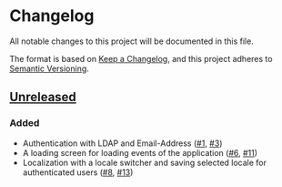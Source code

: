# Changelog
All notable changes to this project will be documented in this file.

The format is based on [Keep a Changelog](https://keepachangelog.com/en/1.0.0/),
and this project adheres to [Semantic Versioning](https://semver.org/spec/v2.0.0.html).

## [Unreleased]
### Added
- Authentication with LDAP and Email-Address ([#1], [#3])
- A loading screen for loading events of the application ([#6], [#11])
- Localization with a locale switcher and saving selected locale for authenticated users ([#8], [#13])

[#1]: https://github.com/THM-Health/PILOS/issues/1
[#3]: https://github.com/THM-Health/PILOS/issues/3
[#6]: https://github.com/THM-Health/PILOS/issues/6
[#8]: https://github.com/THM-Health/PILOS/issues/8
[#11]: https://github.com/THM-Health/PILOS/issues/11
[#13]: https://github.com/THM-Health/PILOS/issues/13
[unreleased]: https://github.com/THM-Health/PILOS/compare/3c8359cdb0395546fe97aeabf1a40f93002b182c...HEAD

